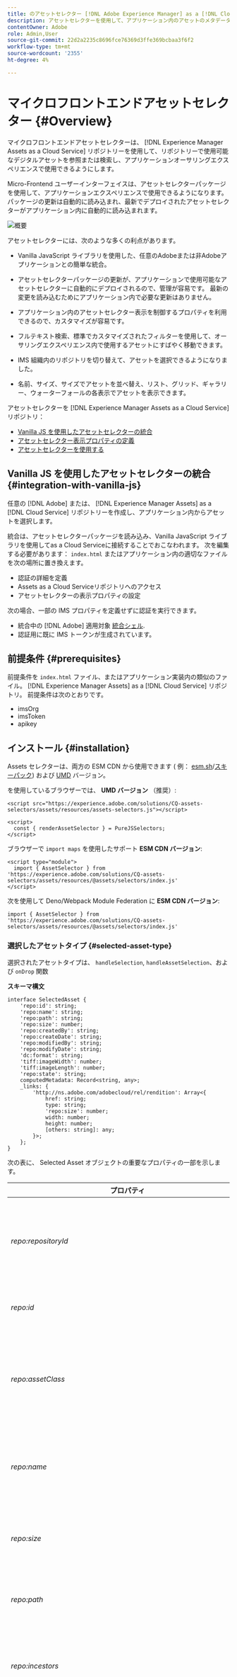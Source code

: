```yaml
---
title: のアセットセレクター [!DNL Adobe Experience Manager] as a [!DNL Cloud Service]
description: アセットセレクターを使用して、アプリケーション内のアセットのメタデータとレンディションを検索、検索、取得します。
contentOwner: Adobe
role: Admin,User
source-git-commit: 22d2a2235c8696fce76369d3ffe369bcbaa3f6f2
workflow-type: tm+mt
source-wordcount: '2355'
ht-degree: 4%

---
```



# マイクロフロントエンドアセットセレクター {#Overview}

マイクロフロントエンドアセットセレクターは、 [!DNL Experience Manager Assets as a Cloud Service] リポジトリーを使用して、リポジトリーで使用可能なデジタルアセットを参照または検索し、アプリケーションオーサリングエクスペリエンスで使用できるようにします。

Micro-Frontend ユーザーインターフェイスは、アセットセレクターパッケージを使用して、アプリケーションエクスペリエンスで使用できるようになります。 パッケージの更新は自動的に読み込まれ、最新でデプロイされたアセットセレクターがアプリケーション内に自動的に読み込まれます。

![概要](assets/overview.png)

アセットセレクターには、次のような多くの利点があります。

* Vanilla JavaScript ライブラリを使用した、任意のAdobeまたは非Adobeアプリケーションとの簡単な統合。
* アセットセレクターパッケージの更新が、アプリケーションで使用可能なアセットセレクターに自動的にデプロイされるので、管理が容易です。 最新の変更を読み込むためにアプリケーション内で必要な更新はありません。
* アプリケーション内のアセットセレクター表示を制御するプロパティを利用できるので、カスタマイズが容易です。

* フルテキスト検索、標準でカスタマイズされたフィルターを使用して、オーサリングエクスペリエンス内で使用するアセットにすばやく移動できます。

* IMS 組織内のリポジトリを切り替えて、アセットを選択できるようになりました。

* 名前、サイズ、サイズでアセットを並べ替え、リスト、グリッド、ギャラリー、ウォーターフォールの各表示でアセットを表示できます。

アセットセレクターを [!DNL Experience Manager Assets as a Cloud Service] リポジトリ：

* [Vanilla JS を使用したアセットセレクターの統合](#integration-with-vanilla-js)
* [アセットセレクター表示プロパティの定義](#asset-selector-properties)
* [アセットセレクターを使用する](#using-asset-selector)

## Vanilla JS を使用したアセットセレクターの統合 {#integration-with-vanilla-js}

任意の [!DNL Adobe] または、 [!DNL Experience Manager Assets] as a [!DNL Cloud Service] リポジトリーを作成し、アプリケーション内からアセットを選択します。

統合は、アセットセレクターパッケージを読み込み、Vanilla JavaScript ライブラリを使用してas a Cloud Serviceに接続することでおこなわれます。 次を編集する必要があります： `index.html` またはアプリケーション内の適切なファイルを次の場所に置き換えます。
* 認証の詳細を定義
* Assets as a Cloud Serviceリポジトリへのアクセス
* アセットセレクターの表示プロパティの設定

<!--
Asset Selector supports authentication to the [!DNL Experience Manager Assets] as a [!DNL Cloud Service] repository using Identity Management System (IMS) properties such as `imsScope` or `imsClientID`. Authentication using these IMS properties is referred to as SUSI (Sign Up Sign In) flow in this article.

You can perform authentication without defining some of the IMS properties, such as `imsScope` or `imsClientID`, if:

*   You are integrating an [!DNL Adobe] application on [Unified Shell](https://experienceleague.adobe.com/docs/experience-manager-cloud-service/content/overview/aem-cloud-service-on-unified-shell.html?lang=en).
*   You already have an IMS token generated for authentication.

Accessing [!DNL Experience Manager Assets] as a [!DNL Cloud Service] repository without defining `imsScope` or `imsClientID` IMS properties is referred to as a non-SUSI flow in this article.
-->

次の場合、一部の IMS プロパティを定義せずに認証を実行できます。

* 統合中の [!DNL Adobe] 適用対象 [統合シェル](https://experienceleague.adobe.com/docs/experience-manager-cloud-service/content/overview/aem-cloud-service-on-unified-shell.html?lang=en).
* 認証用に既に IMS トークンが生成されています。

## 前提条件 {#prerequisites}

<!--
If your application requires user based authentication, out-of-the-box Asset Selector also supports a flow for authentication to the [!DNL Experience Manager Assets] as a [!DNL Cloud Service] repository using Identity Management System (IMS.)

You can use properties such as `imsScope` or `imsClientID` to retrieve `imsToken` automatically. You can use SUSI (Sign Up Sign In) flow and IMS properties. Also, you can obtain your own imsToken and pass it to Asset Selector by integrating within [!DNL Adobe] application on Unified Shell or if you already have an imsToken obtained via other methods (for example, using technical account). Accessing [!DNL Experience Manager Assets] as a [!DNL Cloud Service] repository without defining IMS properties (For example, `imsScope` and `imsClientID`) is referred to as a non-SUSI flow.
-->

前提条件を `index.html` ファイル、またはアプリケーション実装内の類似のファイル。 [!DNL Experience Manager Assets] as a [!DNL Cloud Service] リポジトリ。 前提条件は次のとおりです。
* imsOrg
* imsToken
* apikey

<!--
The prerequisites vary if you are authenticating using a SUSI flow or a non-SUSI flow.

**Non-SUSI flow**

*   imsOrg
*   imsToken
*   apikey

For more information on these properties, refer to [Asset Selector Properties](#asset-selector-properties).

**SUSI flow**

*   imsClientId
*   imsScope
*   redirectUrl
*   imsOrg
*   apikey

For more information on these properties, refer to [Example for the SUSI flow](#susi-vanilla) and [Asset Selector Properties](#asset-selector-properties).
-->

## インストール {#installation}

Assets セレクターは、両方の ESM CDN から使用できます ( 例： [esm.sh](https://esm.sh/)/[スキーパック](https://www.skypack.dev/)) および [UMD](https://github.com/umdjs/umd) バージョン。

を使用しているブラウザーでは、 **UMD バージョン** （推奨）:

```
<script src="https://experience.adobe.com/solutions/CQ-assets-selectors/assets/resources/assets-selectors.js"></script>

<script>
  const { renderAssetSelector } = PureJSSelectors;
</script>
```

ブラウザーで `import maps` を使用したサポート **ESM CDN バージョン**:

```
<script type="module">
  import { AssetSelector } from 'https://experience.adobe.com/solutions/CQ-assets-selectors/assets/resources/@assets/selectors/index.js'
</script>
```

次を使用して Deno/Webpack Module Federation に **ESM CDN バージョン**:

```
import { AssetSelector } from 'https://experience.adobe.com/solutions/CQ-assets-selectors/assets/resources/@assets/selectors/index.js'
```

### 選択したアセットタイプ {#selected-asset-type}

選択されたアセットタイプは、 `handleSelection`, `handleAssetSelection`、および `onDrop` 関数

**スキーマ構文**

```
interface SelectedAsset {
    'repo:id': string;
    'repo:name': string;
    'repo:path': string;
    'repo:size': number;
    'repo:createdBy': string;
    'repo:createDate': string;
    'repo:modifiedBy': string; 
    'repo:modifyDate': string; 
    'dc:format': string; 
    'tiff:imageWidth': number;
    'tiff:imageLength': number;
    'repo:state': string;
    computedMetadata: Record<string, any>;
    _links: {
        'http://ns.adobe.com/adobecloud/rel/rendition': Array<{
            href: string;
            type: string;
            'repo:size': number;
            width: number;
            height: number;
            [others: string]: any;
        }>;
    };
}
```

次の表に、 Selected Asset オブジェクトの重要なプロパティの一部を示します。

| プロパティ | タイプ | 説明 |
|---|---|---|
| *repo:repositoryId* | 文字列 | アセットが保存されるリポジトリの一意の識別子。 |
| *repo:id* | 文字列 | アセットの一意の ID。 |
| *repo:assetClass* | 文字列 | アセットの分類（例：画像、ビデオ、ドキュメント）。 |
| *repo:name* | 文字列 | アセットの名前（ファイル拡張子を含む）。 |
| *repo:size* | 数値 | アセットのサイズ（バイト単位）。 |
| *repo:path* | 文字列 | リポジトリ内のアセットの場所。 |
| *repo:incestors* | `Array<string>` | リポジトリ内のアセットの上位項目の配列。 |
| *repo:state* | 文字列 | リポジトリ内のアセットの現在の状態（アクティブ、削除など）。 |
| *repo:createdBy* | 文字列 | アセットを作成したユーザーまたはシステム。 |
| *repo:createDate* | 文字列 | アセットが作成された日時。 |
| *repo:modifiedBy* | 文字列 | アセットを最後に変更したユーザーまたはシステム。 |
| *repo:modifyDate* | 文字列 | アセットが最後に変更された日時。 |
| *dc:format* | 文字列 | アセットの形式 ( ファイルタイプ (JPEG、PNG など )。 |
| *tiff:imageWidth* | 数値 | アセットの幅。 |
| *tiff:imageLength* | 数値 | アセットの高さ。 |
| *computedMetadata* | `Record<string, any>` | あらゆる種類（リポジトリー、アプリケーションまたは埋め込みメタデータ）のすべてのアセットのメタデータのバケットを表すオブジェクト。 |
| *_links* | `Record<string, any>` | 関連付けられたアセットのハイパーメディアリンク。 メタデータやレンディションなどのリソースへのリンクが含まれます。 |
| *_links.http://ns.adobe.com/adobecloud/rel/rendition* | `Array<Object>` | アセットのレンディションに関する情報を含むオブジェクトの配列。 |
| *_links.http://ns.adobe.com/adobecloud/rel/rendition[].href* | 文字列 | レンディションの URI。 |
| *_links.http://ns.adobe.com/adobecloud/rel/rendition[].type* | 文字列 | レンディションの MIME タイプ。 |
| *_links.http://ns.adobe.com/adobecloud/rel/rendition[].`repo:size&#39;* | 数値 | レンディションのサイズ（バイト単位）。 |
| *_links.http://ns.adobe.com/adobecloud/rel/rendition[].width* | 数値 | レンディションの幅。 |
| *_links.http://ns.adobe.com/adobecloud/rel/rendition[].height* | 数値 | レンディションの高さ。 |

プロパティの完全なリストと詳細な例については、 [アセットセレクターのコード例](https://github.com/adobe/aem-assets-selectors-mfe-examples).

<!--
### ImsAuthProps {#ims-auth-props}

The `ImsAuthProps` properties define the authentication information and flow that the Asset Selector uses to obtain an `imsToken`. By setting these properties, you can control how the authentication flow should behave and register listeners for various authentication events.

| Property Name | Description|
|---|---|
| `imsClientId`| A string value representing the IMS client ID used for authentication purposes. This value is provided by Adobe and is specific to your Adobe AEM CS organization.|
| `imsScope`| Describes the scopes used in authentication. The scopes determine the level of access that the application has to your organization resources. Multiple scopes can be separated by commas.|
| `redirectUrl` | Represents the URL where the user is redirected after authentication. This value is typically set to the current URL of the application. If a `redirectUrl` is not supplied, `ImsAuthService` will use the redirectUrl used to register the `imsClientId`|
| `modalMode`| A boolean indicating whether the authentication flow should be displayed in a modal (pop-up) or not. If set to `true`, the authentication flow is displayed in a pop-up. If set to `false`, the authentication flow is displayed in a full page reload. _Note:_ for better UX, you can dynamically control this value if the user has browser pop-up disabled. |
| `onImsServiceInitialized`| A callback function that is called when the Adobe IMS authentication service is initialized. This function takes one parameter, `service`, which is an object representing the Adobe IMS service. See [`ImsAuthService`](#imsauthservice-ims-auth-service) for more details.|
| `onAccessTokenReceived`| A callback function that is called when an `imsToken` is received from the Adobe IMS authentication service. This function takes one parameter, `imsToken`, which is a string representing the access token. |
| `onAccessTokenExpired`| A callback function that is called when an access token has expired. This function is typically used to trigger a new authentication flow to obtain a new access token. |
| `onErrorReceived`| A callback function that is called when an error occurs during authentication. This function takes two parameters: the error type and error message. The error type is a string representing the type of error and the error message is a string representing the error message. |

### ImsAuthService {#ims-auth-service}

`ImsAuthService` class handles the authentication flow for the Asset Selector. It is responsible for obtaining an `imsToken` from the Adobe IMS authentication service. The `imsToken` is used to authenticate the user and authorize access to the Adobe Experience Manager (AEM) CS Assets repository. ImsAuthService uses the `ImsAuthProps` properties to control the authentication flow and register listeners for various authentication events. You can use the convenient [`registerAssetsSelectorsAuthService`](#purejsselectorsregisterassetsselectorsauthservice) function to register the _ImsAuthService_ instance with the Asset Selector. The following functions are available on the `ImsAuthService` class. However, if you're using the _registerAssetsSelectorsAuthService_ function, you do not need to call these functions directly.

| Function Name | Description |
|---|---|
| `isSignedInUser` | Determines whether the user is currently signed in to the service and returns a boolean value accordingly.|
| `getImsToken`    | Retrieves the authentication `imsToken` for the currently signed-in user, which can be used to authenticate requests to other services such as generating asset _rendition.|
| `signIn`| Initiates the sign-in process for the user. This function uses the `ImsAuthProps` to show authentication in either a pop-up or a full page reload |
| `signOut`| Signs the user out of the service, invalidating their authentication token and requiring them to sign in again to access protected resources. Invoking this function will reload the current page.|
| `refreshToken`| Refreshes the authentication token for the currently signed-in user, preventing it from expiring and ensuring uninterrupted access to protected resources. Returns a new authentication token that can be used for subsequent requests. |
-->

### 非 SUSI フローの例 {#non-susi-vanilla}

この例では、 [!DNL Adobe] 統合シェルの下のアプリケーション、または既に `imsToken` 認証用に生成されました。

を使用して、コードにアセットセレクターパッケージを含めます。 `script` タグ、 _6～15 行目_ 以下の例の スクリプトが読み込まれると、 `PureJSSelectors` グローバル変数は使用できます。 アセットセレクターの定義 [プロパティ](#asset-selector-properties) に示すように _16～23 行_. この `imsOrg` および `imsToken` プロパティは、どちらも非 SUSI フローでの認証に必要です。 この `handleSelection` プロパティは、選択したアセットを処理するために使用されます。 アセットセレクターをレンダリングするには、 `renderAssetSelector` ～で述べられているように機能する _17 行目_. アセットセレクターが `<div>` コンテナ要素 ( _行 21 および 22_.

以下の手順に従うことで、非 SUSI フローでアセットセレクターを使用できます [!DNL Adobe] アプリケーション。

```html {line-numbers="true"}
<!DOCTYPE html>
<html>
<head>
    <title>Asset Selector</title>
    <script src="https://experience.adobe.com/solutions/CQ-assets-selectors/assets/resources/assets-selectors.js"></script>
    <script>
        // get the container element in which we want to render the AssetSelector component
        const container = document.getElementById('asset-selector-container');
        // imsOrg and imsToken are required for authentication in non-SUSI flow
        const assetSelectorProps = {
            imsOrg: 'example-ims@AdobeOrg',
            imsToken: "example-imsToken",
            apiKey: "example-apiKey-associated-with-imsOrg",
            handleSelection: (assets: SelectedAssetType[]) => {},
        };
        // Call the `renderAssetSelector` available in PureJSSelectors globals to render AssetSelector
        PureJSSelectors.renderAssetSelector(container, assetSelectorProps);
    </script>
</head>

<body>
    <div id="asset-selector-container" style="height: calc(100vh - 80px); width: calc(100vw - 60px); margin: -20px;">
    </div>
</body>

</html>
```

詳細な例は、次を参照してください： [アセットセレクターのコード例](https://github.com/adobe/aem-assets-selectors-mfe-examples).

<!--
### Example for the SUSI flow {#susi-vanilla}

Use this example `index.html` file for authentication if you are integrating your application using SUSI flow.

Access the Asset Selector package using the `Script` Tag, as shown in *line 9* to *line 11* of the example `index.html` file.

*Line 14* to *line 38* of the example describes the IMS flow properties, such as `imsClientId`, `imsScope`, and `redirectURL`. The function requires that you define at least one of the `imsClientId` and `imsScope` properties. If you do not define a value for `redirectURL`, the registered redirect URL for the client ID is used.

As you do not have an `imsToken` generated, use the `registerAssetsSelectorsAuthService` and `renderAssetSelectorWithAuthFlow` functions, as shown in line 40 to line 50 of the example `index.html` file. Use the `registerAssetsSelectorsAuthService` function before `renderAssetSelectorWithAuthFlow` to register the `imsToken` with the Asset Selector. [!DNL Adobe] recommends to call `registerAssetsSelectorsAuthService` when you instantiate the component.

Define the authentication and other Assets as a Cloud Service access-related properties in the `const props` section, as shown in *line 54* to *line 60* of the example `index.html` file.

The `PureJSSelectors` global variable, mentioned in *line 65*, is used to render the Asset Selector in the web browser.

Asset Selector is rendered on the `<div>` container element, as mentioned in *line 74* to *line 81*. The example uses a dialog to display the Asset Selector.

```html {line-numbers="true"}
<!DOCTYPE html>
<html>

<head>
    <meta http-equiv="X-UA-Compatible" content="IE=edge">
    <meta charset="utf-8">
    <title>Asset Selectors</title>
    <link rel="stylesheet" href="index.css">
    <script id="asset-selector"
        src="https://experience.adobe.com/solutions/CQ-assets-selectors/assets/resources/asset-selectors.js"></script>
    <script>

        const imsProps = {
            imsClientId: "<obtained from IMS team>",
            imsScope: "openid, <other scopes>",
            redirectUrl: window.location.href,
            modalMode: true, // false to open in a full page reload flow
            onImsServiceInitialized: (service) => {
                // invoked when the ims service is initialized and is ready
                console.log("onImsServiceInitialized", service);
            },
            onAccessTokenReceived: (token) => {
                console.log("onAccessTokenReceived", token);
            },
            onAccessTokenExpired: () => {
                console.log("onAccessTokenError");
                // re-trigger sign-in flow
            },
            onErrorReceived: (type, msg) => {
                console.log("onErrorReceived", type, msg);
            },
        }

        function load() {
            const registeredTokenService = PureJSSelectors.registerAssetsSelectorsAuthService(imsProps);
            imsInstance = registeredTokenService;
        };

        // initialize the IMS flow before attempting to render the asset selector
        load();
        

        //function that will render the asset selector
            const otherProps = {
            // any other props supported by asset selector
            }
            const assetSelectorProps = {
                "imsOrg": "imsorg",
                ...otherProps
            }
             // container element on which you want to render the AssetSelector/DestinationSelector component
            const container = document.getElementById('asset-selector');

            /// Use the PureJSSelectors in globals to render the AssetSelector/DestinationSelector component
            PureJSSelectors.renderAssetSelectorWithAuthFlow(container, assetSelectorProps, () => {
                const assetSelectorDialog = document.getElementById('asset-selector-dialog');
                assetSelectorDialog.showModal();
            });
        }
    </script>

</head>
<body class="asset-selectors">
    <div>
        <button onclick="renderAssetSelectorWithAuthFlowFlow()">Asset Selector - Select Assets with Ims Flow</button>
    </div>
        <dialog id="asset-selector-dialog">
            <div id="asset-selector" style="height: calc(100vh - 80px); width: calc(100vw - 60px); margin: -20px;">
            </div>
        </dialog>
    </div>
</body>

</html>

```
-->

## Use Asset Selector プロパティ {#asset-selector-properties}

アセットセレクターのプロパティを使用して、アセットセレクターのレンダリング方法をカスタマイズできます。 次の表に、アセットセレクターをカスタマイズして使用できるプロパティを示します。

| プロパティ | タイプ | 必須 | デフォルト | 説明 |
|---|---|---|---|---|
| *パネル* | ブール値 | いいえ | false | マークされている場合 `true`の場合、アセットセレクターが左側のパネル表示でレンダリングされます。 マークが付いている場合 `false`を指定した場合、アセットセレクターがモーダルビューでレンダリングされます。 |
| *imsOrg* | 文字列 | はい |  | プロビジョニング中に割り当てられるAdobeIdentity Management System(IMS)ID [!DNL Adobe Experience Manager] as a [!DNL Cloud Service] 組織の この `imsOrg` キーは、アクセスしようとしている組織がAdobe IMS中かどうかを認証するために必要です。 |
| *imsToken* | 文字列 | いいえ |  | 認証に使用される IMS ベアラートークン。 `imsToken` は、SUSI フローを使用する場合は必須ではありません。 ただし、非 SUSI フローを使用する場合は必須です。 |
| *apiKey* | 文字列 | いいえ |  | AEM Discovery サービスへのアクセスに使用する API キー。 `apiKey` は、SUSI フローを使用する場合は必須ではありません。 ただし、SUSI 以外のフローでは必要です。 |
| *rootPath* | 文字列 | いいえ | /content/dam/ | アセットセレクターにアセットを表示するフォルダーパス。 `rootPath` また、カプセル化の形で使用することもできます。 例えば、次のパスを指定すると、 `/content/dam/marketing/subfolder/`の場合、アセットセレクターを使用すると、親フォルダーをトラバースできず、子フォルダーのみが表示されます。 |
| *パス* | 文字列 | いいえ |  | アセットセレクターがレンダリングされる際に、アセットの特定のディレクトリに移動するために使用されるパス。 |
| *filterSchema* | 配列 | いいえ |  | フィルタープロパティの設定に使用するモデル。 これは、アセットセレクターで特定のフィルターオプションを制限する場合に便利です。 |
| *filterFormProps* | オブジェクト | いいえ |  | 検索を絞り込むために使用する必要があるフィルタープロパティを指定します。 例えば、MIME タイプのJPG、PNG、GIF。 |
| *selectedAssets* | 配列 `<Object>` | いいえ |  | アセットセレクターがレンダリングされる際に、「選択したアセット」を指定します。 アセットの id プロパティを含むオブジェクトの配列が必要です。 例： `[{id: 'urn:234}, {id: 'urn:555'}]` アセットは、現在のディレクトリに存在する必要があります。 別のディレクトリを使用する必要がある場合は、 `path` プロパティも同様に使用します。 |
| *acvConfig* | オブジェクト | いいえ |  | デフォルトを上書きするカスタム設定を含むオブジェクトを含むアセットコレクション表示プロパティ。 |
| *i18nSymbols* | `Object<{ id?: string, defaultMessage?: string, description?: string}>` | いいえ |  | OOTB 翻訳がアプリケーションのニーズに合わない場合は、独自のカスタムローカライズされた値を `i18nSymbols` prop. このインターフェイスに値を渡すと、提供されたデフォルトの翻訳が上書きされ、代わりに独自の翻訳が使用されます。  上書きを実行するには、有効な [メッセージ記述子](https://formatjs.io/docs/react-intl/api/#message-descriptor) ～の鍵に対して異議を唱える `i18nSymbols` 上書きする値を指定します。 |
| *intl* | オブジェクト | いいえ |  | アセットセレクターは、デフォルトの標準翻訳を提供します。 翻訳言語を選択するには、 `intl.locale` prop. 例： `intl={{ locale: "es-es" }}` </br></br> サポートされるロケール文字列は、 [ISO 639 — コード](https://www.iso.org/iso-639-language-codes.html) 言語標準の名前を表すための </br></br> サポートされているロケールの一覧：英語 — 「en-us」（デフォルト）スペイン語 — 「es-es」ドイツ語 — 「de-de」フランス語 — 「fr-fr」イタリア語 — 「it-it」日本語 — 「ja-jp」韓国語 — 「ko-kr」ポルトガル語 — 「pt-br」中国語（繁体字） — 「zh-cn」中国語（台湾） — 「zh-tw」 |
| *repositoryId* | 文字列 | いいえ | &quot; | アセットセレクターがコンテンツを読み込む元のリポジトリ。 |
| *additionalAemSolutions* | `Array<string>` | いいえ | [ ] | 追加のAEMリポジトリのリストを追加できます。 このプロパティで情報が提供されない場合、メディアライブラリまたはAEM Assetsリポジトリのみが考慮されます。 |
| *hideTreeNav* | ブール値 | いいえ |  | アセットツリーのナビゲーションサイドバーを表示するか非表示にするかを指定します。 このプロパティはモーダルビューでのみ使用されるので、レールビューではこのプロパティの効果はありません。 |
| *onDrop* | 関数 | いいえ |  | プロパティは、アセットのドロップ機能を許可します。 |
| *dropOptions* | `{allowList?: Object}` | いいえ |  | 「設許可リスト定」を使用してドロップオプションを設定します。 |
| *colorScheme* | 文字列 | いいえ |  | テーマの設定 (`light` または `dark`) をクリックします。 |
| *handleSelection* | 関数 | いいえ |  | アセットが選択され、 `Select` 」ボタンがクリックされました。 この関数は、モーダルビューでのみ呼び出されます。 パネル表示の場合は、 `handleAssetSelection` または `onDrop` 関数 例： <pre>handleSelection=(assets:アセット[])=> {...}</pre> 詳しくは、 [選択したアセットタイプ](#selected-asset-type) 」を参照してください。 |
| *handleAssetSelection* | 関数 | いいえ |  | アセットが選択または選択解除されているので、項目の配列を使用して呼び出されます。 これは、ユーザーがアセットを選択したときにアセットをリッスンする場合に役立ちます。 例： <pre>handleSelection=(assets:アセット[])=> {...}</pre> 詳しくは、 [選択したアセットタイプ](#selected-asset-type) 」を参照してください。 |
| *onClose* | 関数 | いいえ |  | 次の場合に呼び出し `Close` モーダルビューのボタンが押された。 これは、 `modal` ～に対する見解と無視 `rail` 表示 |
| *onFilterSubmit* | 関数 | いいえ |  | ユーザーが異なるフィルター条件を変更したときに、フィルター項目を使用して呼び出されました。 |
| *selectionType* | 文字列 | いいえ | 1 人 | の設定 `single` または `multiple` 一度に選択したアセット。 |

## アセットセレクタープロパティの使用例 {#usage-examples}

アセットセレクター [プロパティ](#asset-selector-properties) 内 `index.html` ファイルを編集して、アプリケーション内のアセットセレクター表示をカスタマイズします。

### 例 1:パネル表示のアセットセレクター

![rail-view-example](assets/rail-view-example-vanilla.png)

AssetSelector の値が `rail` が `false` またはがプロパティで指定されていない場合、アセットセレクターはデフォルトでモーダルビューに表示されます。

<!--
### Example 2: Use selectedAssets property in addition to the path property

Use the `path` property to define the folder name that displays automatically when the Asset Selector is rendered. In addition, use the `selectedAssets` property to define the IDs for the assets that you need to select within the folder. Moreover, when you want to display assets that are pre-defined within the folder, you can use selectedAssets property.

   ![selected-assets-example](assets/selected-assets-example-vanilla.png)
-->

### 例 2:メタデータポップオーバー

様々なプロパティを使用して、情報アイコンを使用して表示するアセットのメタデータを定義します。 情報ポップオーバーは、アセットまたはフォルダーに関する情報のコレクションを提供します。この情報には、タイトル、ディメンション、変更日、場所、アセットの説明などが含まれます。 次の例では、様々なプロパティを使用してアセットのメタデータを表示します。例えば、 `repo:path` プロパティは、アセットの場所を指定します。 <!--`repo` represents the repository from where the asset is showing, whereas, `path` represents the route from where the asset or folder is rendered.-->

![metadata-popover-example](assets/metadata-popover.png)


### 例 3:パネル表示のカスタムフィルタープロパティ

アセットセレクターを使用すると、ファセット検索に加えて、様々な属性をカスタマイズして、検索を絞り込むことができます。 [!DNL Adobe Experience Manager] as a [!DNL Cloud Service] アプリケーション。 次のコードを追加して、カスタマイズした検索フィルターをアプリケーションに追加する必要があります。 次の例では、 `Type Filter` 「画像」、「ドキュメント」、「ビデオ」の中からアセットタイプをフィルタリングする検索、または検索に追加したフィルタータイプ。

![custom-filter-example-vanilla](assets/custom-filter-example-vanilla.png)

<!--

## Customization after integrating Asset Selector 

### Custom metadata

Assets display panel shows the out of the box metadata that can be displayed in the info of the asset. In addition to this, [!DNL Adobe Experience Manager] as a [!DNL Cloud Service] application allows configuration of the asset selector by adding custom metadata that is shown in info panel of the asset.
-->

<!-- Property details to be added here. Referred the ticket https://jira.corp.adobe.com/browse/ASSETS-19023-->

<!--
## Asset Selector Object Schema {#object-schema}

Schema describes the object properties associated with an asset selected using Asset Selector. It uses the combination of data types and their values to validate the object describing the selected Asset using an Asset Selector.

**Schema Syntax**
````
interface SelectedAsset {
    'repo:id': string;
    'repo:name': string;
    'repo:path': string;
    'repo:size': number;
    'repo:createdBy': string;
    'repo:createDate': string;
    'repo:modifiedBy': string; 
    'repo:modifyDate': string; 
    'dc:format': string; 
    'tiff:imageWidth': number;
    'tiff:imageLength': number;
    'repo:state': string;
    computedMetadata: Record<string, any>;
    _links: {
        'http://ns.adobe.com/adobecloud/rel/rendition': Array<{
            href: string;
            type: string;
            'repo:size': number;
            width: number;
            height: number;
            [others: string]: any;
        }>;
    };
}
````

**Query Parameters**

| Parameter | Type | Description |
|---|---|---|
| repo:id | string | ID of an Asset |
| repo:name | string | The name of an Asset |
| repo:path | string | The path of an Asset |
| repo:size | number | Size of an Asset (in bytes) |
| repo:createdBy | string | ID of a user who created an Asset |
| repo: createdDate | string | The timestamp when an asset was created |
| repo:modifiedBy | string | ID of a user who modified the asset recently |
| repo:modifyDate | string | The timestamp when the asset was last modified |
| dc:format | string | MIME type of an Asset |
| tiff:imageWidth | number | The width of an image type of Asset |
| tiff:imageLength | number | The height of an image type of Asset |
| repo:state | string | The `Approved`, `Rejected`, or `Expired`state of an Asset |
| computedMetadata | string | It is an object that represents a bucket for all the Asset's metadata of all kinds (repository, application or embedded metadata) |
| _links | string | It represents the collection of links used in the Asset Selector. The links are represented in the form of an array. The parameters of an array include: `href`, `type`, `repo:size`, `width`, `height`, etc.  |

For the detailed example of Object Schema, click 
-->

## オブジェクトスキーマを使用したアセットの選択の処理 {#handling-selection}

この `handleSelection` プロパティは、アセットセレクターで 1 つまたは複数のアセットを選択した場合に処理するために使用されます。 次の例に、の使用構文を示します。 `handleSelection`.

![handle-selection](assets/handling-selection.png)

## アセットセレクターの使用 {#using-asset-selector}

アセットセレクターを設定し、アセットセレクターを [!DNL Adobe Experience Manager] as a [!DNL Cloud Service] アプリケーションでは、アセットを選択したり、様々な操作を実行してリポジトリ内のアセットを検索したりできます。

![using-asset-selector](assets/using-asset-selector.png)

* **A**: [パネルを非表示/表示](#hide-show-panel)
* **B**: [リポジトリスイッチャー](#repository-switcher)
* **C**: [Assets](#repository)
* **D**: [フィルター](#filters)
* **E**: [検索バー](#search-bar)
* **金**: [並べ替え](#sorting)
* **G**: [昇順または降順での並べ替え](#sorting)
* **H**: [表示](#types-of-view)

### パネルを非表示/表示 {#hide-show-panel}

左側のナビゲーションでフォルダーを非表示にするには、 **[!UICONTROL フォルダーを非表示]** アイコン 変更を元に戻すには、 **[!UICONTROL フォルダーを非表示]** アイコンを再度クリックします。

### リポジトリスイッチャー {#repository-switcher}

また、アセットセレクターでは、アセット選択用にリポジトリを切り替えることもできます。 左側のパネルにあるドロップダウンから、目的のリポジトリを選択できます。 ドロップダウンリストで使用できるリポジトリオプションは、 `repositoryId` プロパティが `index.html` ファイル。 ログインしたユーザーがアクセスする、選択した IMS 組織の環境に基づきます。 消費者は優先 `repositoryID` その場合、アセットセレクターはリポジトリのレンダリングを停止し、特定のリポジトリからのみアセットをレンダリングします。
<!--
It is based on the `imsOrg` that is provided in the application. If you want to see the list of repositories, then `repositoryId` is required to view those specific repositories in your application.
-->

### Assets リポジトリ

操作を実行する際に使用できるアセットフォルダーの集まりです。

### 標準のフィルター {#filters}

アセットセレクターには、検索結果を絞り込むための標準のフィルターオプションも用意されています。 次のフィルターを使用できます。

* `File type`:フォルダー、ファイル、画像、ドキュメント、ビデオが含まれます
* `MIME type`:JPG、GIF、PPTX、PNG、MP4、DOCX、TIFF、PDF、XLSX を含む
* `Image Size`:画像の最小/最大の幅、最小/最大の高さを含む

![rail-view-example](assets/filters-asset-selector.png)

### カスタム検索

アセットセレクターでは、フルテキスト検索以外にも、カスタマイズされた検索を使用してファイル内のアセットを検索することができます。 カスタム検索フィルターは、モーダル表示モードとレール表示モードの両方で使用できます。

![カスタム検索](assets/custom-search.png)

また、デフォルトの検索フィルターを作成して、頻繁に検索するフィールドを保存し、後で使用することもできます。 アセットのカスタム検索を作成するには、 `filterSchema` プロパティ。

### 検索バー {#search-bar}

アセットセレクターを使用すると、選択したリポジトリ内のアセットに対して全文検索を実行できます。 例えば、次のようなキーワードを入力した場合、 `wave` 検索バーで、 `wave` キーワードが表示されます。

### 並べ替え {#sorting}

アセットセレクター内のアセットを、名前、サイズまたはアセットのサイズで並べ替えることができます。 アセットを昇順または降順で並べ替えることもできます。

### ビューのタイプ {#types-of-view}

アセットセレクターを使用すると、次の 4 つの異なるビューでアセットを表示できます。

* **![リスト表示](assets/do-not-localize/list-view.png) [!UICONTROL リスト表示]**:リスト表示では、スクロール可能なファイルとフォルダが 1 列に表示されます。
* **![グリッド表示](assets/do-not-localize/grid-view.png) [!UICONTROL グリッド表示]**:グリッド表示では、スクロール可能なファイルとフォルダが行と列のグリッドに表示されます。
* **![ギャラリー表示](assets/do-not-localize/gallery-view.png) [!UICONTROL ギャラリー表示]**:ギャラリー表示では、中央にロックされた水平リストにファイルやフォルダが表示されます。
* **![滝ビュー](assets/do-not-localize/waterfall-view.png) [!UICONTROL ウォーターフォール表示]**:ウォーターフォールビューには、ファイルやフォルダが Bridge の形式で表示されます。

<!--
### Modes to view Asset Selector

Asset Selector supports two types of out of the box views:

**  Modal view or Inline view:** The modal view or inline view is the default view of Asset Selector that represents Assets folders in the front area. The modal view allows users to view assets in a full screen to ease the selection of multiple assets for import. Use `<AssetSelector rail={false}>` to enable modal view.

    ![modal-view](assets/modal-view.png)

**  Rail view:** The rail view represents Assets folders in a left panel. The drag and drop of assets can be performed in this view. Use `<AssetSelector rail={true}>` to enable rail view.

    ![rail-view](assets/rail-view.png)
-->
<!--

### Application Integration

Asset Selector is flexible and can be integrated within your existing [!DNL Adobe Experience Manager] as a [!DNL Cloud Service] application. It is accessible and localized to add, search, and select assets in your application. With Asset Selector you can:
*   **Configure** You can configure the files/folders that you want to show at the upfront. The assets that are chosen to view can be of any supported formats, for example, JPEG. It allows you to control the display of various text or symbols as per your choice.
*   **Perfect fit** Asset selector easily fits in your existing [!DNL Adobe Experience Manager] as a [!DNL Cloud Service] application and choose the way you want to view. The mode of view can be inline, rail, or modal view.
*   **Accessible** With Asset Selector, you can reach the desired asset in an easy manner.
*   **Localize** Assets can be availed for the various locales available as per Adobe's localization standards.
-->
<!--

### Support for multiple instances

The micro front-end design supports the display of multiple instances of Asset Selector on a single screen.

![multiple-instance](assets/multiple-instance.png)
-->

<!--

### Controlled selection with multi-select

You can make default multi-selection of assets by specifying the assets to the component using `selectedAssets` property. You should specify an array of asset IDs. For example, `[{id: 'urn:234}, {id: 'urn:555'}].`
-->
<!--

### Action buttons

When you customize your application with Asset Selector based on ReactJS, you are provided with the following action buttons to perform various actions:
*   **Open in media library** Allows you to open the asset in media library.
*   **Upload** Allows you to upload an asset directly.
*   **Download** Downloads the asset in [!DNL Adobe Experience Manager] as a [!DNL Cloud Service].
-->
<!--

### Status of an asset

Asset Selector allows you to know the status of your uploaded assets. The status can be `Approved`, `Rejected`, or `Expired` of the asset. 
-->
<!--

### Localization

The integration of Asset Selector with [!DNL Adobe Experience Manager] as a [!DNL Cloud Service] allows localized content appear in your application.
-->